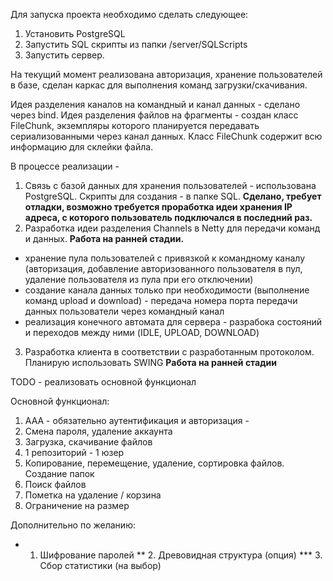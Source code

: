Для запуска проекта необходимо сделать следующее:
1. Установить PostgreSQL
2. Запустить SQL скрипты из папки /server/SQLScripts
3. Запустить сервер.

На текущий момент реализована авторизация, хранение пользователей в базе, сделан каркас для выполнения команд загрузки/скачивания.

Идея разделения каналов на командный и канал данных - сделано через bind.
Идея разделения файлов на фрагменты - создан класс FileChunk, экземпляры которого планируется передавать сериализованными через канал данных. Класс FileChunk содержит всю информацию для склейки файла.


В процессе реализации -

1. Связь с базой данных для хранения пользователей - использована PostgreSQL. Скрипты для создания - в папке SQL. __Сделано, требует отладки, возможно требуется проработка идеи хранения IP адреса, с которого пользователь подключался в последний раз.__
2. Разработка идеи разделения Channels в Netty для передачи команд и данных. __Работа на ранней стадии.__
- хранение пула пользователей с привязкой к командному каналу (авторизация, добавление авторизованного пользователя в пул, удаление пользователя из пула при его отключении)
- создание канала данных только при необходимости (выполнение команд upload и download) - передача номера порта передачи данных пользователи через командный канал
- реализация конечного автомата для сервера - разрабока состояний и переходов между ними (IDLE, UPLOAD, DOWNLOAD)
3. Разработка клиента в соответствии с разработанным протоколом. Планирую использовать SWING __Работа на ранней стадии__


TODO - реализовать основной функционал

Основной функционал:
1. ААА - обязательно аутентификация и авторизация   - 
2. Смена пароля, удаление аккаунта
3. Загрузка, скачивание файлов
4. 1 репозиторий - 1 юзер
5. Копирование, перемещение, удаление, сортировка файлов. Создание папок
6. Поиск файлов
7. Пометка на удаление / корзина
8. Ограничение на размер

Дополнительно по желанию:
*   1. Шифрование паролей
**  2. Древовидная структура (опция)
*** 3. Сбор статистики (на выбор)

